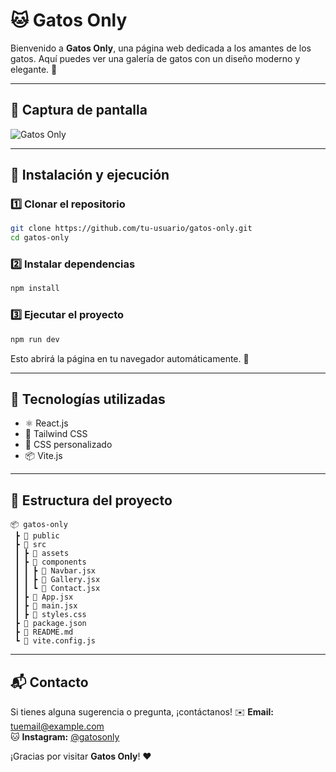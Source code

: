 # 🐱 Gatos Only

Bienvenido a **Gatos Only**, una página web dedicada a los amantes de los gatos. Aquí puedes ver una galería de gatos con un diseño moderno y elegante. 🐾

---

## 🌟 Captura de pantalla

![Gatos Only](screenshot.png)

---

## 🚀 Instalación y ejecución

### 1️⃣ **Clonar el repositorio**
```bash
git clone https://github.com/tu-usuario/gatos-only.git
cd gatos-only
```

### 2️⃣ **Instalar dependencias**
```bash
npm install
```

### 3️⃣ **Ejecutar el proyecto**
```bash
npm run dev
```
Esto abrirá la página en tu navegador automáticamente. 🚀

---

## 🎨 Tecnologías utilizadas
- ⚛️ React.js
- 💨 Tailwind CSS
- 🎨 CSS personalizado
- 📦 Vite.js

---

## 📂 Estructura del proyecto
```
📦 gatos-only
 ┣ 📂 public
 ┣ 📂 src
 ┃ ┣ 📂 assets
 ┃ ┣ 📂 components
 ┃ ┃ ┣ 📜 Navbar.jsx
 ┃ ┃ ┣ 📜 Gallery.jsx
 ┃ ┃ ┗ 📜 Contact.jsx
 ┃ ┣ 📜 App.jsx
 ┃ ┣ 📜 main.jsx
 ┃ ┣ 📜 styles.css
 ┣ 📜 package.json
 ┣ 📜 README.md
 ┗ 📜 vite.config.js
```

---

## 📬 Contacto
Si tienes alguna sugerencia o pregunta, ¡contáctanos!
✉️ **Email:** tuemail@example.com  
🐱 **Instagram:** [@gatosonly](https://instagram.com/gatosonly)  

¡Gracias por visitar **Gatos Only**! ❤️

